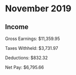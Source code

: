 # November 2019

## Income

Gross Earnings: $11,359.95

Taxes Withheld: $3,731.97

Deductions: $832.32

Net Pay: $6,795.66
